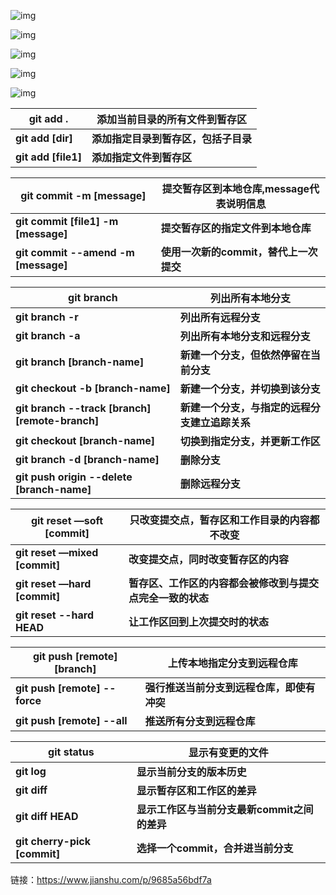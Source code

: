 ![img](https://upload-images.jianshu.io/upload_images/4389199-600d29d3106e9392?imageMogr2/auto-orient/strip|imageView2/2/w/1172/format/webp)



![img](https://upload-images.jianshu.io/upload_images/4389199-cc26bb10a7bcf1ec?imageMogr2/auto-orient/strip|imageView2/2/w/508/format/webp)



![img](https://upload-images.jianshu.io/upload_images/4389199-69fa6b680835ecf5?imageMogr2/auto-orient/strip|imageView2/2/format/webp)



![img](https://upload-images.jianshu.io/upload_images/4389199-9f9069d6edd455fa?imageMogr2/auto-orient/strip|imageView2/2/w/521/format/webp)



![img](https://upload-images.jianshu.io/upload_images/4389199-98ff805e35213952?imageMogr2/auto-orient/strip|imageView2/2/w/638/format/webp)



| **git add .**       | **添加当前目录的所有文件到暂存区**   |
| ------------------- | ------------------------------------ |
| **git add [dir]**   | **添加指定目录到暂存区，包括子目录** |
| **git add [file1]** | **添加指定文件到暂存区**             |

| **git commit -m [message]**         | **提交暂存区到本地仓库,message代表说明信息** |
| ----------------------------------- | -------------------------------------------- |
| **git commit [file1] -m [message]** | **提交暂存区的指定文件到本地仓库**           |
| **git commit --amend -m [message]** | **使用一次新的commit，替代上一次提交**       |

| **git branch**                                 | **列出所有本地分支**                           |
| ---------------------------------------------- | ---------------------------------------------- |
| **git branch -r**                              | **列出所有远程分支**                           |
| **git branch -a**                              | **列出所有本地分支和远程分支**                 |
| **git branch [branch-name]**                   | **新建一个分支，但依然停留在当前分支**         |
| **git checkout -b [branch-name]**              | **新建一个分支，并切换到该分支**               |
| **git branch --track [branch][remote-branch]** | **新建一个分支，与指定的远程分支建立追踪关系** |
| **git checkout [branch-name]**                 | **切换到指定分支，并更新工作区**               |
| **git branch -d [branch-name]**                | **删除分支**                                   |
| **git push origin --delete [branch-name]**     | **删除远程分支**                               |

| **git reset —soft [commit]**  | 只改变提交点，暂存区和工作目录的内容都不改变               |
| ----------------------------- | ---------------------------------------------------------- |
| **git reset —mixed [commit]** | **改变提交点，同时改变暂存区的内容**                       |
| **git reset —hard [commit]**  | **暂存区、工作区的内容都会被修改到与提交点完全一致的状态** |
| **git reset --hard HEAD**     | **让工作区回到上次提交时的状态**                           |

| git push [remote][branch]     | 上传本地指定分支到远程仓库                 |
| ----------------------------- | ------------------------------------------ |
| **git push [remote] --force** | **强行推送当前分支到远程仓库，即使有冲突** |
| **git push [remote] --all**   | **推送所有分支到远程仓库**                 |

| git status                   | 显示有变更的文件                             |
| ---------------------------- | -------------------------------------------- |
| **git log**                  | **显示当前分支的版本历史**                   |
| **git diff**                 | **显示暂存区和工作区的差异**                 |
| **git diff HEAD**            | **显示工作区与当前分支最新commit之间的差异** |
| **git cherry-pick [commit]** | **选择一个commit，合并进当前分支**           |




链接：https://www.jianshu.com/p/9685a56bdf7a





